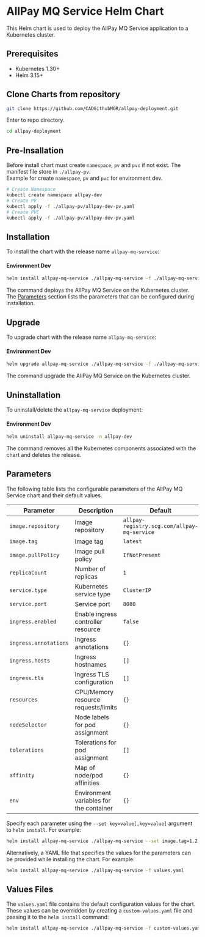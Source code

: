 # AllPay MQ Service Helm Chart

This Helm chart is used to deploy the AllPay MQ Service application to a Kubernetes cluster.

## Prerequisites

- Kubernetes 1.30+
- Helm 3.15+

## Clone Charts from repository

```bash
git clone https://github.com/CADGithubMGR/allpay-deployment.git
```
Enter to repo directory.
```bash
cd allpay-deployment
```
## Pre-Insallation
Before install chart must create `namespace`, `pv` and `pvc` if not exist. The manifest file store in `./allpay-pv`.
<br/>Example for create `namespace`, `pv` and `pvc` for environment dev.
```bash
# Create Namespace
kubectl create namespace allpay-dev
# Create PV
kubectl apply -f ./allpay-pv/allpay-dev-pv.yaml
# Create PVC
kubectl apply -f ./allpay-pv/allpay-dev-pv.yaml
```

## Installation

To install the chart with the release name `allpay-mq-service`:

#### Environment Dev

```bash
helm install allpay-mq-service ./allpay-mq-service -f ./allpay-mq-service/values.dev.yaml -n allpay-dev
```

The command deploys the AllPay MQ Service on the Kubernetes cluster. The [Parameters](#parameters) section lists the parameters that can be configured during installation.

## Upgrade

To upgrade chart with the release name `allpay-mq-service`:

#### Environment Dev

```bash
helm upgrade allpay-mq-service ./allpay-mq-service -f ./allpay-mq-service/values.dev.yaml -n allpay-dev
```

The command upgrade the AllPay MQ Service on the Kubernetes cluster.

## Uninstallation

To uninstall/delete the `allpay-mq-service` deployment:

#### Environment Dev

```bash
helm uninstall allpay-mq-service -n allpay-dev
```

The command removes all the Kubernetes components associated with the chart and deletes the release.

## Parameters

The following table lists the configurable parameters of the AllPay MQ Service chart and their default values.

| Parameter                        | Description                                                  | Default                   |
|----------------------------------|--------------------------------------------------------------|---------------------------|
| `image.repository`               | Image repository                                             | `allpay-registry.scg.com/allpay-mq-service` |
| `image.tag`                      | Image tag                                                    | `latest`                  |
| `image.pullPolicy`               | Image pull policy                                            | `IfNotPresent`            |
| `replicaCount`                   | Number of replicas                                           | `1`                       |
| `service.type`                   | Kubernetes service type                                      | `ClusterIP`               |
| `service.port`                   | Service port                                                 | `8080`                    |
| `ingress.enabled`                | Enable ingress controller resource                           | `false`                   |
| `ingress.annotations`            | Ingress annotations                                          | `{}`                      |
| `ingress.hosts`                  | Ingress hostnames                                            | `[]`                      |
| `ingress.tls`                    | Ingress TLS configuration                                    | `[]`                      |
| `resources`                      | CPU/Memory resource requests/limits                          | `{}`                      |
| `nodeSelector`                   | Node labels for pod assignment                               | `{}`                      |
| `tolerations`                    | Tolerations for pod assignment                               | `[]`                      |
| `affinity`                       | Map of node/pod affinities                                   | `{}`                      |
| `env`                            | Environment variables for the container                      | `{}`                      |

Specify each parameter using the `--set key=value[,key=value]` argument to `helm install`. For example:

```bash
helm install allpay-mq-service ./allpay-mq-service --set image.tag=1.2.3,replicaCount=2
```

Alternatively, a YAML file that specifies the values for the parameters can be provided while installing the chart. For example:

```bash
helm install allpay-mq-service ./allpay-mq-service -f values.yaml
```

## Values Files

The `values.yaml` file contains the default configuration values for the chart. These values can be overridden by creating a `custom-values.yaml` file and passing it to the `helm install` command:

```bash
helm install allpay-mq-service ./allpay-mq-service -f custom-values.yaml
```
